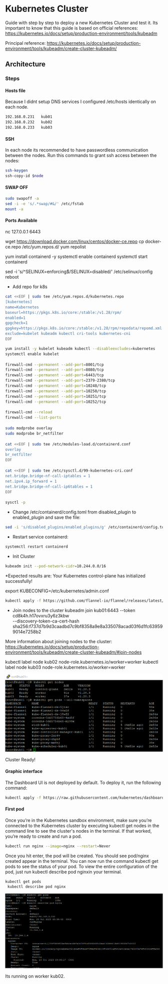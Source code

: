 # Kubernetes Cluster
Guide with step by step to deploy a new Kubernetes Cluster and test it.
Its important to know that this guide is based on official references: 
https://kubernetes.io/docs/setup/production-environment/tools/kubeadm

Principal reference: https://kubernetes.io/docs/setup/production-environment/tools/kubeadm/create-cluster-kubeadm/

## Architecture

### Steps

#### Hosts file
Because I didnt setup DNS services I configured /etc/hosts identically on each node.

```bash
192.168.0.231   kub01
192.168.0.232   kub02
192.168.0.233   kub03
```

#### SSH
In each node its recommended to have passwordless communication between the nodes.
Run this commands to grant ssh access between the nodes:

```bash
ssh-keygen
ssh-copy-id $node
```

#### SWAP OFF
```bash
sudo swapoff -a
sed -i -e 's/.*swap/#&/' /etc/fstab
mount -a
```

#### Ports Available
nc 127.0.0.1 6443

 wget https://download.docker.com/linux/centos/docker-ce.repo
 cp docker-ce.repo /etc/yum.repos.d/
yum repolist

yum install containerd -y
systemctl enable containerd
systemctl start containerd


sed -i 's/^SELINUX=enforcing$/SELINUX=disabled/' /etc/selinux/config
reboot

- Add repo for k8s
```bash
cat <<EOF | sudo tee /etc/yum.repos.d/kubernetes.repo
[kubernetes]
name=Kubernetes
baseurl=https://pkgs.k8s.io/core:/stable:/v1.28/rpm/
enabled=1
gpgcheck=1
gpgkey=https://pkgs.k8s.io/core:/stable:/v1.28/rpm/repodata/repomd.xml.key
exclude=kubelet kubeadm kubectl cri-tools kubernetes-cni
EOF
```
```bash
yum install -y kubelet kubeadm kubectl --disableexcludes=kubernetes
systemctl enable kubelet

firewall-cmd --permanent --add-port=8001/tcp
firewall-cmd --permanent --add-port=8080/tcp
firewall-cmd --permanent --add-port=6443/tcp
firewall-cmd --permanent --add-port=2379-2380/tcp
firewall-cmd --permanent --add-port=10248/tcp
firewall-cmd --permanent --add-port=10250/tcp
firewall-cmd --permanent --add-port=10251/tcp
firewall-cmd --permanent --add-port=10252/tcp

firewall-cmd --reload
firewall-cmd --list-ports

sudo modprobe overlay
sudo modprobe br_netfilter

cat <<EOF | sudo tee /etc/modules-load.d/containerd.conf
overlay
br_netfilter
EOF

cat <<EOF | sudo tee /etc/sysctl.d/99-kubernetes-cri.conf
net.bridge.bridge-nf-call-iptables = 1
net.ipv4.ip_forward = 1
net.bridge.bridge-nf-call-ip6tables = 1
EOF

sysctl -p
```


- Change /etc/containerd/config.toml from disabled_plugin to enabled_plugin and save the file:
```bash
sed -i 's/disabled_plugins/enabled_plugins/g' /etc/containerd/config.toml
```

- Restart service containerd: 
```bash
systemctl restart containerd
```

- Init Cluster
```bash
kubeadm init --pod-network-cidr=10.244.0.0/16
```
*Expected results are: 
Your Kubernetes control-plane has initialized successfully!

export KUBECONFIG=/etc/kubernetes/admin.conf

```bash
kubectl apply -f https://github.com/flannel-io/flannel/releases/latest/download/kube-flannel.yml
```

- Join nodes to the cluster
kubeadm join kub01:6443 --token cd8k4h.h17ovxru3y6z3kbw \
        --discovery-token-ca-cert-hash sha256:f737d7b9d3caadbd7c9bf8358a9e8a335078acad03f6d1fc639599014e7258b2

More information about joining nodes to the cluster: https://kubernetes.io/docs/setup/production-environment/tools/kubeadm/create-cluster-kubeadm/#join-nodes

kubectl label node kub02 node-role.kubernetes.io/worker=worker
kubectl label node kub03 node-role.kubernetes.io/worker=worker

![ClusterReady](image-6.png)

Cluster Ready!

#### Graphic interface
The Dashboard UI is not deployed by default. To deploy it, run the following command:

```bash
kubectl apply -f https://raw.githubusercontent.com/kubernetes/dashboard/v2.7.0/aio/deploy/recommended.yaml
```

#### First pod
Once you’re in the Kubernetes sandbox environment, make sure you’re connected to the Kubernetes cluster by executing kubectl get nodes in the command line to see the cluster's nodes in the terminal. If that worked, you’re ready to create and run a pod.

```bash
kubectl run nginx --image=nginx --restart=Never
```

Once you hit enter, the pod will be created. You should see pod/nginx created appear in the terminal.
You can now run the command kubectl get pods to see the status of your pod. To view the entire configuration of the pod, just run kubectl describe pod nginxin your terminal.

```bash
kubectl get pods
 kubectl describe pod nginx
```

![nginxrunning](image-7.png)

Its running on worker kub02.








